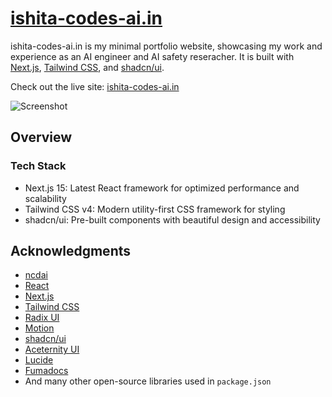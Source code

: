 # [ishita-codes-ai.in](https://ishita-codes-ai.in)

ishita-codes-ai.in is my minimal portfolio website, showcasing my work and experience as an AI engineer and AI safety reseracher. It is built with [Next.js](https://nextjs.org), [Tailwind CSS](https://tailwindcss.com), and [shadcn/ui](https://ui.shadcn.com).

Check out the live site: [ishita-codes-ai.in](https://ishita-codes-ai.in)

<picture>
  <source media="(prefers-color-scheme: dark)" srcset="https://assets.ishita-codes-ai.in/images/screenshot-desktop-dark.png">
  <source media="(prefers-color-scheme: light)" srcset="https://assets.ishita-codes-ai.in/images/screenshot-desktop-light.png">
  <img src="https://assets.ishita-codes-ai.in/images/screenshot-desktop-light.png" alt="Screenshot">
</picture>

## Overview

### Tech Stack

- Next.js 15: Latest React framework for optimized performance and scalability
- Tailwind CSS v4: Modern utility-first CSS framework for styling
- shadcn/ui: Pre-built components with beautiful design and accessibility

## Acknowledgments

- [ncdai](https://github.com/ncdai)
- [React](https://react.dev)
- [Next.js](https://nextjs.org)
- [Tailwind CSS](https://tailwindcss.com)
- [Radix UI](https://www.radix-ui.com)
- [Motion](https://motion.dev)
- [shadcn/ui](https://ui.shadcn.com)
- [Aceternity UI](https://ui.aceternity.com)
- [Lucide](https://lucide.dev)
- [Fumadocs](https://fumadocs.dev)
- And many other open-source libraries used in `package.json`
